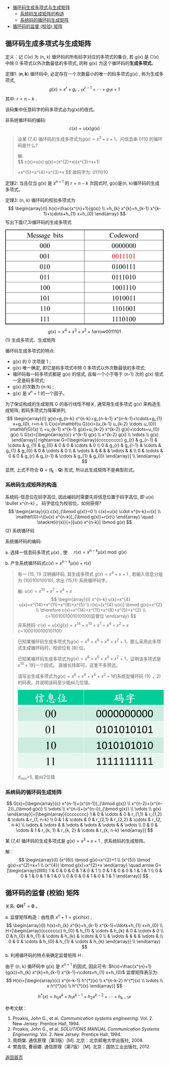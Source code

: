 - [循环码生成多项式与生成矩阵](#循环码生成多项式与生成矩阵)
  - [系统码生成矩阵的构造](#系统码生成矩阵的构造)
  - [系统码的循环码生成矩阵](#系统码的循环码生成矩阵)
- [循环码的监督 (校验)  矩阵](#循环码的监督-校验--矩阵)


## 循环码生成多项式与生成矩阵

定义：记  $\mathrm{C}(x)$  为  (n, k)  循环码的所有码字对应的多项式的集合, 若 g(x)  是  $\mathrm{C}(x)$  中除 0 多项式以外次数最低的多项式, 则称  g(x)  为这个循环码的**生成多项式**。

定理1:  $(\boldsymbol{n}, \boldsymbol{k})$  循环码中, 必定存在一个次数最小的唯一的码多项式g(x) , 称为生成多项式,
$$
g(x)=x^{r}+g_{r-1} x^{r-1}+\cdots+g_{1} x+1
$$
其中:  $r=n-k$ .

该码集中任意码字的码多项式必为g(x)的倍式。

非系统循环码的编码:
$$
c(x)=u(x) g(x)
$$

> 设某  (7,4)  循环码的生成多项式为$g(x)=x^{3}+x+1$，问信息串 0110 的循环码是什么?
>
> 解:  
> $$
> c(x)=u(x) g(x)=(x^{2}+x)(x^{3}+x+1) 
> 
> =x^{5}+x^{4}+x^{3}+x
> $$
> 故码字为: 0111010

定理2: 当且仅当  g(x)  是  $x^{n+1}$  的  $r=n-k$  次因式时,  g(x)是(n, k)循环码的生成多项式。

定理3: (n, k) 循环码的校验多项式为
$$
\begin{array}{l}
h(x)=\frac{x^{n}+1}{g(x)} \\
=h_{k} x^{k}+h_{k-1} x^{k-1}+\cdots+h_{1} x+h_{0}
\end{array}
$$
写出下面(7,3)循环码的生成多项式

![](https://raw.githubusercontent.com/timerring/picgo/master/picbed/image-20230210134143802.png)
$$
g(x)=x^{4}+x^{3}+x^{2}+1 arrow 0011101
$$
(1) 生成多项式、生成矩阵

循环码生成多项式的特点:

+ g(x)  的 0 次项是 1 ;
+ g(x)  唯一确定, 即它是码多项式中除 0 多项式以外次数最低的多项式;
+ 循环码每一码多项式都是  g(x)  的倍式, 且每一个小于等于 (n-1) 次的 g(x) 倍式一定是码多项式;
+ g(x) 的次数为 (n-k) ;
+ g(x) 是 $x^{n}+1$  的一个因子。

为了保证构成的生成矩阵  G  的各行线性不相关, 通常用生成多项式  g(x)  来构造生成矩阵; 若码多项式为降幂排列,
$$
\begin{array}{l}
g(x)=g_{n-k} x^{n-k}+g_{n-k-1} x^{n-k-1}+\cdots+g_{1} x+g_{0}, r=n-k \\
C(x)=\mathbf{u G}(x)=(u_{k-1} u_{k-2} \cdots u_{0}) \mathbf{G}(x) \\
=u_{k-1} x^{k-1} g(x)+u_{k-2} x^{k-2} g(x)+\cdots+u_{0} g(x) \\
G(x)=[\begin{array}{c}
x^{k-1} g(x) \\
x^{k-2} g(x) \\
\vdots \\
g(x)
\end{array}] rightarrow G=[\begin{array}{ccccccccc}
g_{r} & g_{r-1} & \cdots & g_{1} & g_{0} & 0 & 0 & \cdots & 0 \\
0 & g_{r} & g_{r-1} & \cdots & g_{1} & g_{0} & 0 & \cdots & 0 \\
& \vdots & & & & & \vdots & & \\
0 & \cdots & 0 & 0 & g_{r} & g_{r-1} & \cdots & g_{1} & g_{0}
\end{array}] \\
\end{array}
$$
显然, 上式不符合  $\mathbf{G}=(\mathbf{I}_{k}: \mathbf{Q})$  形式, 所以此生成矩阵不是典型形式。

### 系统码生成矩阵的构造

系统码-信息位在码字高位, 因此编码时需要先将信息位置于码字高位, 即  u(x) \bullet x^{n-k}  。 码字低位为校验位，如何获得?
$$
\begin{array}{c}
c(x)_{\bmod g(x)}=0 \\
c(x)=u(x) \cdot x^{n-k}+r(x) \\
\mathbf{0}=\{[u(x) x^{n-k}]_{\bmod g(x)}+r(x)\}
\end{array} \quad \stackrel{r(x)}{=}[u(x) x^{n-k}] \bmod g(x)
$$
(2) 系统循环码

系统循环码的编码:

a. 选择一信息码多项式  $\mu(x)$ , 使  $\quad r(x)=x^{n-k} \mu(x) \bmod g(x)$ 

b. 产生系统循环码式$\mathrm{c}(x)=x^{n-k} \mu(x)+r(x)$

> 有一 (15, 11) 汉明循环码, 其生成多项式  $g(x)=x^{4}+x+1$ , 若输入信息分组为 (10010010010), 求出  (15,11)  系统循环码字。
>
> 解:  $u(x)=x^{10}+x^{7}+x^{4}+x$ 
> $$
> \begin{array}{l}
> x^{n-k} u(x)=x^{4} u(x)=x^{14}+x^{11}+x^{8}+x^{5} \\
> r(x)=[x^{4} u(x)] \bmod g(x)=x^{2} \\
> \therefore c(x)=x^{14}+x^{11}+x^{8}+x^{5}+x^{2} \\
> c=10010010010(0100)监督位
> \end{array}
> $$
> 非系统码:  $c(x)=u(x) g(x)=x^{14}+x^{10}+x^{7}+x^{4}+x^{2}+x$   c=1000100100101100 

> 已知某循环码生成多项式为$g(x)=x^{8}+x^{6}+x^{4}+x^{2}+1$，那么采用此多项式生成循环码时，校验位有 [8] 位。
>
> 已知某循环码生成多项式为$g(x)=x^{8}+x^{6}+x^{4}+x^{2}+1$，证明该多项式是$x^{10}+1$的一个因式。 直接长除即可，这里不多赘述。
>
> 请写出生成多项式为$g(x)=x^{8}+x^{6}+x^{4}+x^{2}+1$的系统型循环码  (10 ，2)  的码表。并说明该码至少能纠几位错。
>
> ![](https://raw.githubusercontent.com/timerring/picgo/master/picbed/image-20230210140039097.png)
>
> $d_{\min }$=5, 能纠2位错 

### 系统码的循环码生成矩阵

$$
G(x)=[\begin{array}{c}
x^{n-1}+(x^{n-1})_{\bmod g(x)} \\
x^{n-2}+(x^{n-2})_{\bmod g(x)} \\
\vdots \\
x^{n-i}+(x^{n-i})_{\bmod g(x)} \\
\vdots \\
g(x)
\end{array}]=[\begin{array}{cccccccc}
1 & 0 & \cdots & 0 & r_{1,1} & r_{1,2} & \cdots & r_{1, n-k} \\
0 & 1 & \cdots & 0 & r_{2,1} & r_{2,2} & \cdots & r_{2, n-k} \\
\vdots & \vdots & & \vdots & \vdots & \vdots & & \vdots \\
0 & 0 & \cdots & 1 & r_{k, 1} & r_{k, 2} & \cdots & r_{k, n-k}
\end{array}]
$$

某  (7,4)  循环码的生成多项式是  $g(x)=x^{3}+x+1$ , 求系统码的生成矩阵。

解：
$$
\begin{array}{l}
(x^{6}) \bmod g(x)=x^{2}+1 \\
(x^{5}) \bmod g(x)=x^{2}+x+1 \\
(x^{4}) \bmod g(x)=x^{2}+x
\end{array} \quad arrow G=[\begin{array}{lllllll}
1 & 0 & 0 & 0 & 1 & 0 & 1 \\
0 & 1 & 0 & 0 & 1 & 1 & 1 \\
0 & 0 & 1 & 0 & 1 & 1 & 0 \\
0 & 0 & 0 & 1 & 0 & 1 & 1
\end{array}]
$$

## 循环码的监督 (校验)  矩阵

关系:  $\boldsymbol{G} \boldsymbol{H}^{T}=\mathbf{0}$  。

a. 监督矩阵构造：由性质  $x^{n}+1=g(x) h(x)$ ;
$$
\begin{array}{l}
h(x)=h_{k} x^{k}+h_{k-1} x^{k-1}+\ldots+h_{1} x+h_{0} \\
H=[\begin{array}{ccccccc}
h_{0} & h_{1} & \cdots & h_{k} & 0 & \cdots & 0 \\
0 & h_{0} & h_{1} & \cdots & h_{k} & \cdots & 0 \\
& \vdots & & & & \vdots & \\
0 & 0 & \cdots & h_{0} & h_{1} & \cdots & h_{k}
\end{array}] \\
\end{array}
$$
b. 利用循环码的特点来确定监督矩阵  H  :

由于  (n, k)  循环码中  g(x)  是  $x^{n+1}$  的因式, 因此可令:  $h(x)=\frac{x^{n}+1}{g(x)}=h_{k} x^{k}+h_{k-1} x^{k-1}+\cdots+h_{1} x+h_{0}$  监督矩阵表示为:
$$
H(x)=[\begin{array}{c}
x^{n-k-1} h^{*}(x) \\
x^{n-k-2} h^{*}(x) \\
\vdots \\
x h^{*}(x) \\
h^{*}(x)
\end{array}]
$$

$$
h^{*}(x)=h_{0} x^{k}+h_{1} x^{k-1}+h_{2} x^{k-2}+\cdots+h_{k-1} x
$$





参考文献：

1. Proakis, John G., et al. *Communication systems engineering*. Vol. 2. New Jersey: Prentice Hall, 1994.
2. Proakis, John G., et al. *SOLUTIONS MANUAL Communication Systems Engineering*. Vol. 2. New Jersey: Prentice Hall, 1994.
3. 周炯槃. 通信原理（第3版）[M\]. 北京：北京邮电大学出版社, 2008.
4. 樊昌信, 曹丽娜. 通信原理（第7版） [M\]. 北京：国防工业出版社, 2012.



[返回首页](https://github.com/timerring/information-theory)